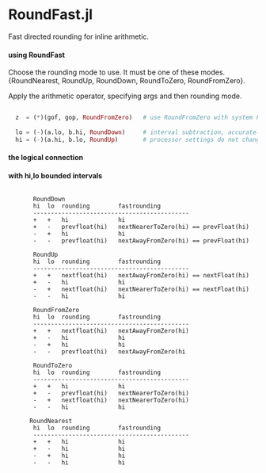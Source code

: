 # RoundFast.jl
Fast directed rounding for inline arithmetic.




#### using RoundFast

Choose the rounding mode to use.  It must be one of these modes.   
{RoundNearest, RoundUp, RoundDown, RoundToZero, RoundFromZero}.   

Apply the arithmetic operator, specifying args and then rounding mode.

```julia

  z  = (*)(gof, gop, RoundFromZero)   # use RoundFromZero with system Floats. 
  
  lo = (-)(a.lo, b.hi, RoundDown)     # interval subtraction, accurately rounded
  hi = (-)(a.hi, b.lo, RoundUp)       # processor settings do not change

```


#### the logical connection
#### with hi,lo bounded intervals
```

       RoundDown
       hi  lo  rounding        fastrounding
       --------------------------------------------
       +   +   hi              hi
       +   -   prevfloat(hi)   nextNearerToZero(hi) == prevFloat(hi)
       -   +   hi              hi
       -   -   prevfloat(hi)   nextAwayFromZero(hi) == prevFloat(hi)
       
       RoundUp
       hi  lo  rounding        fastrounding
       --------------------------------------------
       +   +   nextfloat(hi)   nextAwayFromZero(hi) == nextFloat(hi)
       +   -   hi              hi
       -   +   nextfloat(hi)   nextNearerToZero(hi) == nextFloat(hi)
       -   -   hi              hi
       
       RoundFromZero
       hi  lo  rounding        fastrounding
       --------------------------------------------
       +   +   nextfloat(hi)   nextAwayFromZero(hi)
       +   -   hi              hi
       -   +   hi              hi
       -   -   prevfloat(hi)   nextAwayFromZero(hi
       
       RoundToZero
       hi  lo  rounding        fastrounding
       --------------------------------------------
       +   +   hi              hi
       +   -   prevfloat(hi)   nextNearerToZero(hi)
       -   +   nextfloat(hi)   nextNearerToZero(hi)
       -   -   hi              hi
       
      RoundNearest
       hi  lo  rounding        fastrounding
       --------------------------------------------
       +   +   hi              hi
       +   -   hi              hi
       -   +   hi              hi
       -   -   hi              hi
```

